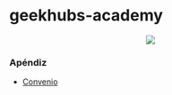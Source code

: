 # geekhubs-academy

<p align="center">
    <img src="https://github.com/GeeksHubsAcademy/2020-geekshubs-media/blob/master/image/logo.jpg" >	
</p>


### Apéndiz
* [Convenio](https://github.com/GeeksHubsAcademy/2020-geekshubs-convenio)
